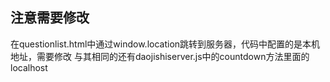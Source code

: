 ## 注意需要修改
在questionlist.html中通过window.location跳转到服务器，代码中配置的是本机地址，需要修改
与其相同的还有daojishiserver.js中的countdown方法里面的localhost